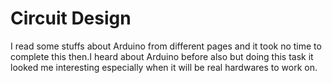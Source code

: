 # Circuit Design
I read some stuffs about Arduino from different pages and it took no time to complete this then.I heard about Arduino before also but doing 
this task it looked me interesting especially when it will be real hardwares to work on.
